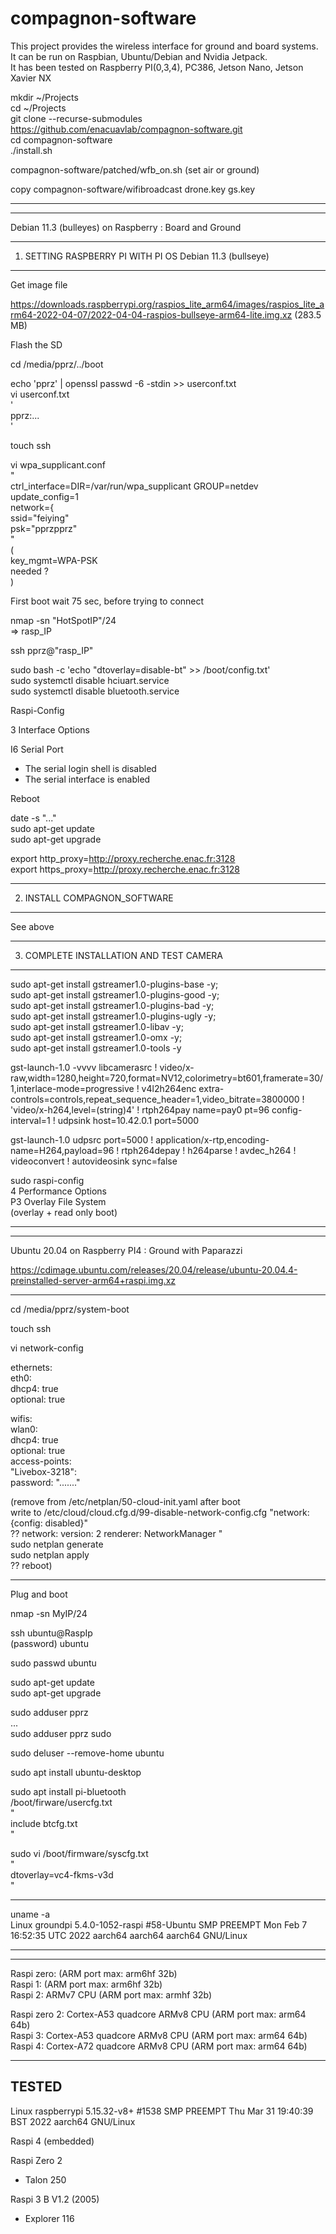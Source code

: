 # compagnon-software

This project provides the wireless interface for ground and board systems.  
It can be run on Raspbian, Ubuntu/Debian and Nvidia Jetpack.  
It has been tested on Raspberry PI(0,3,4), PC386, Jetson Nano, Jetson Xavier NX  

mkdir ~/Projects  
cd ~/Projects  
git clone --recurse-submodules https://github.com/enacuavlab/compagnon-software.git  
cd compagnon-software  
./install.sh  

compagnon-software/patched/wfb_on.sh (set air or ground)  

copy compagnon-software/wifibroadcast drone.key gs.key  

---------------------------------------------------------------------------------
---------------------------------------------------------------------------------
Debian 11.3 (bulleyes) on Raspberry : Board and Ground

---------------------------------------------------------------------------------
1) SETTING RASPBERRY PI WITH PI OS Debian 11.3 (bullseye)
------------------------------------------------------

Get image file

https://downloads.raspberrypi.org/raspios_lite_arm64/images/raspios_lite_arm64-2022-04-07/2022-04-04-raspios-bullseye-arm64-lite.img.xz
(283.5 MB)

Flash the SD

cd /media/pprz/../boot

echo 'pprz' | openssl passwd -6 -stdin >> userconf.txt  
vi userconf.txt   
'  
pprz:...  
'  

touch ssh  

vi wpa_supplicant.conf  
"  
ctrl_interface=DIR=/var/run/wpa_supplicant GROUP=netdev  
update_config=1  
network={  
ssid="feiying"  
psk="pprzpprz"  
"  
(  
key_mgmt=WPA-PSK  
needed ?  
)  


First boot wait 75 sec, before trying to connect  

nmap -sn "HotSpotIP"/24  
=> rasp_IP  

ssh pprz@"rasp_IP"  


sudo bash -c 'echo "dtoverlay=disable-bt" >> /boot/config.txt'  
sudo systemctl disable hciuart.service  
sudo systemctl disable bluetooth.service  


Raspi-Config

3 Interface Options

I6 Serial Port 
- The serial login shell is disabled
- The serial interface is enabled

Reboot

date -s "..."  
sudo apt-get  update  
sudo apt-get upgrade 

export http_proxy=http://proxy.recherche.enac.fr:3128  
export https_proxy=http://proxy.recherche.enac.fr:3128  

---------------------------------------------------------------------------------
2) INSTALL COMPAGNON_SOFTWARE 
--------------------------
See above  

---------------------------------------------------------------------------------
3) COMPLETE INSTALLATION AND TEST CAMERA 
-------------------------------------

sudo apt-get install gstreamer1.0-plugins-base -y;\
sudo apt-get install gstreamer1.0-plugins-good -y;\
sudo apt-get install gstreamer1.0-plugins-bad -y;\
sudo apt-get install gstreamer1.0-plugins-ugly -y;\
sudo apt-get install gstreamer1.0-libav -y;\
sudo apt-get install gstreamer1.0-omx -y;\
sudo apt-get install gstreamer1.0-tools -y

gst-launch-1.0 -vvvv libcamerasrc ! video/x-raw,width=1280,height=720,format=NV12,colorimetry=bt601,framerate=30/1,interlace-mode=progressive ! v4l2h264enc extra-controls=controls,repeat_sequence_header=1,video_bitrate=3800000 ! 'video/x-h264,level=(string)4' ! rtph264pay name=pay0 pt=96 config-interval=1 ! udpsink host=10.42.0.1 port=5000

gst-launch-1.0 udpsrc port=5000 ! application/x-rtp,encoding-name=H264,payload=96 ! rtph264depay ! h264parse ! avdec_h264 ! videoconvert ! autovideosink sync=false


sudo raspi-config  
4 Performance Options  
P3 Overlay File System  
(overlay + read only boot)  

---------------------------------------------------------------------------------
---------------------------------------------------------------------------------
Ubuntu 20.04 on Raspberry PI4 : Ground with Paparazzi
  
https://cdimage.ubuntu.com/releases/20.04/release/ubuntu-20.04.4-preinstalled-server-arm64+raspi.img.xz  
  
------------------------------------------  
cd /media/pprz/system-boot  
  
touch ssh  
  
vi network-config  
  
ethernets:  
  eth0:  
    dhcp4: true  
    optional: true  
  
wifis:  
  wlan0:  
    dhcp4: true  
    optional: true  
    access-points:  
      "Livebox-3218":  
        password: "......."  
  
(remove from /etc/netplan/50-cloud-init.yaml after boot  
write to /etc/cloud/cloud.cfg.d/99-disable-network-config.cfg "network: {config: disabled}"  
?? 
network: 
  version: 2 
  renderer: NetworkManager 
"  
sudo netplan generate  
sudo netplan apply  
?? 
reboot)  
  
------------------------------------------  
Plug and boot  
   
nmap -sn MyIP/24  
  
ssh ubuntu@RaspIp  
(password) ubuntu  
  
sudo passwd ubuntu  
  
sudo apt-get update  
sudo apt-get upgrade  
  
sudo adduser pprz  
...  
sudo adduser pprz sudo  
  
sudo deluser --remove-home ubuntu  
  
sudo apt install ubuntu-desktop  
  
  
sudo apt install pi-bluetooth  
/boot/firware/usercfg.txt  
"  
include btcfg.txt  
"  
  
sudo vi /boot/firmware/syscfg.txt   
"   
dtoverlay=vc4-fkms-v3d  
"  
  
------------------------------------------  
uname -a  
Linux groundpi 5.4.0-1052-raspi #58-Ubuntu SMP PREEMPT Mon Feb 7 16:52:35 UTC 2022 aarch64 aarch64 aarch64 GNU/Linux  
  
  
---------------------------------------------------------------------------------
---------------------------------------------------------------------------------
Raspi zero: (ARM port max: arm6hf 32b)  
Raspi 1: (ARM port max: arm6hf 32b)  
Raspi 2: ARMv7 CPU (ARM port max: armhf 32b)  
  
Raspi zero 2: Cortex-A53 quadcore ARMv8 CPU (ARM port max: arm64 64b)  
Raspi 3: Cortex-A53 quadcore ARMv8 CPU (ARM port max: arm64 64b)    
Raspi 4: Cortex-A72 quadcore ARMv8 CPU (ARM port max: arm64 64b)   

---------------------------------------------------------------------------------
TESTED  
------
Linux raspberrypi 5.15.32-v8+ #1538 SMP PREEMPT Thu Mar 31 19:40:39 BST 2022 aarch64 GNU/Linux

Raspi 4 (embedded)

Raspi Zero 2
- Talon 250

Raspi 3 B V1.2 (2005)
- Explorer 116

